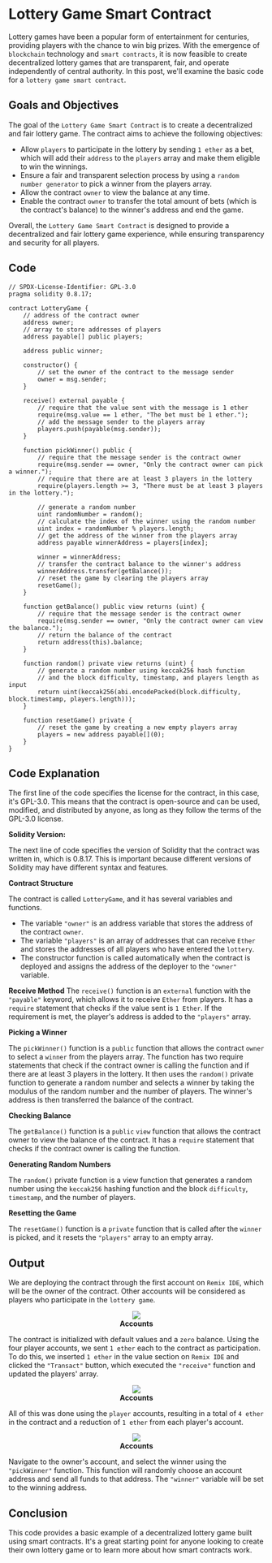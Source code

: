 # Lottery Game Smart Contract

Lottery games have been a popular form of entertainment for centuries, providing players with the chance to win big prizes. With the emergence of `blockchain` technology and `smart contracts`, it is now feasible to create decentralized lottery games that are transparent, fair, and operate independently of central authority. In this post, we'll examine the basic code for a `lottery game smart contract`.

## Goals and Objectives

The goal of the `Lottery Game Smart Contract` is to create a decentralized and fair lottery game. The contract aims to achieve the following objectives:

- Allow `players` to participate in the lottery by sending `1 ether` as a bet, which will add their `address` to the `players` array and make them eligible to win the winnings.
- Ensure a fair and transparent selection process by using a `random number generator` to pick a winner from the players array.
- Allow the contract `owner` to view the balance at any time.
- Enable the contract `owner` to transfer the total amount of bets (which is the contract's balance) to the winner's address and end the game.

Overall, the `Lottery Game Smart Contract` is designed to provide a decentralized and fair lottery game experience, while ensuring transparency and security for all players.

## Code

```sol
// SPDX-License-Identifier: GPL-3.0
pragma solidity 0.8.17;

contract LotteryGame {
    // address of the contract owner
    address owner;
    // array to store addresses of players
    address payable[] public players;

    address public winner;

    constructor() {
        // set the owner of the contract to the message sender
        owner = msg.sender;
    }

    receive() external payable {
        // require that the value sent with the message is 1 ether
        require(msg.value == 1 ether, "The bet must be 1 ether.");
        // add the message sender to the players array
        players.push(payable(msg.sender));
    }

    function pickWinner() public {
        // require that the message sender is the contract owner
        require(msg.sender == owner, "Only the contract owner can pick a winner.");
        // require that there are at least 3 players in the lottery
        require(players.length >= 3, "There must be at least 3 players in the lottery.");

        // generate a random number
        uint randomNumber = random();
        // calculate the index of the winner using the random number
        uint index = randomNumber % players.length;
        // get the address of the winner from the players array
        address payable winnerAddress = players[index];
        
        winner = winnerAddress;
        // transfer the contract balance to the winner's address
        winnerAddress.transfer(getBalance());
        // reset the game by clearing the players array
        resetGame();
    }

    function getBalance() public view returns (uint) {
        // require that the message sender is the contract owner
        require(msg.sender == owner, "Only the contract owner can view the balance.");
        // return the balance of the contract
        return address(this).balance;
    }

    function random() private view returns (uint) {
        // generate a random number using keccak256 hash function
        // and the block difficulty, timestamp, and players length as input
        return uint(keccak256(abi.encodePacked(block.difficulty, block.timestamp, players.length)));
    }

    function resetGame() private {
        // reset the game by creating a new empty players array
        players = new address payable[](0);
    }
}
```

## Code Explanation

The first line of the code specifies the license for the contract, in this case, it's GPL-3.0. This means that the contract is open-source and can be used, modified, and distributed by anyone, as long as they follow the terms of the GPL-3.0 license.

**Solidity Version:** 

The next line of code specifies the version of Solidity that the contract was written in, which is 0.8.17. This is important because different versions of Solidity may have different syntax and features.

**Contract Structure**

The contract is called `LotteryGame`, and it has several variables and functions.

- The variable `"owner"` is an address variable that stores the address of the contract `owner`.
- The variable `"players"` is an array of addresses that can receive `Ether` and stores the addresses of all players who have entered the `lottery`.
- The constructor function is called automatically when the contract is deployed and assigns the address of the deployer to the `"owner"` variable.

**Receive Method**
The `receive()` function is an `external` function with the `"payable"` keyword, which allows it to receive `Ether` from players. It has a `require` statement that checks if the value sent is `1 Ether`. If the requirement is met, the player's address is added to the `"players"` array.

**Picking a Winner**

The `pickWinner()` function is a `public` function that allows the contract `owner` to select a ``winner`` from the players array. The function has two require statements that check if the contract owner is calling the function and if there are at least 3 players in the lottery. It then uses the `random()` private function to generate a random number and selects a winner by taking the modulus of the random number and the number of players. The winner's address is then transferred the balance of the contract.

**Checking Balance**

The `getBalance()` function is a `public` `view` function that allows the contract owner to view the balance of the contract. It has a `require` statement that checks if the contract owner is calling the function.

**Generating Random Numbers**

The `random()` private function is a view function that generates a random number using the `keccak256` hashing function and the block `difficulty`, `timestamp`, and the number of players.

**Resetting the Game**

The `resetGame()` function is a `private` function that is called after the `winner` is picked, and it resets the `"players"` array to an empty array.

## Output
We are deploying the contract through the first account on `Remix IDE`, which will be the owner of the contract. Other accounts will be considered as players who participate in the `lottery game`.

<center><img class="image" src="./assets/images/accounts-dropdown.JPG"></center>
<b><center class="img-label">Accounts</center></b>

The contract is initialized with default values and a `zero` balance. Using the four player accounts, we sent `1 ether` each to the contract as participation. To do this, we inserted `1 ether` in the value section on `Remix IDE` and clicked the `"Transact"` button, which executed the `"receive"` function and updated the players' array. 

<center><img class="image" src="./assets/images/lottery-contract-output.JPG"></center>
<b><center class="img-label">Accounts</center></b>

All of this was done using the `player` accounts, resulting in a total of `4 ether` in the contract and a reduction of `1 ether` from each player's account.

<center><img class="image" src="./assets/images/lottery-game-1.JPG"></center>
<b><center class="img-label">Accounts</center></b>

Navigate to the owner's account, and select the winner using the `"pickWinner"` function. This function will randomly choose an account address and send all funds to that address. The `"winner"` variable will be set to the winning address.

## Conclusion

This code provides a basic example of a decentralized lottery game built using smart contracts. It's a great starting point for anyone looking to create their own lottery game or to learn more about how smart contracts work.
